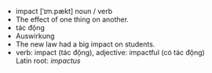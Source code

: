 - impact	[ˈɪm.pækt]	noun / verb	
- The effect of one thing on another.
- tác động
- Auswirkung
- The new law had a big impact on students.
- verb: impact (tác động), adjective: impactful (có tác động)	
Latin root: *impactus*